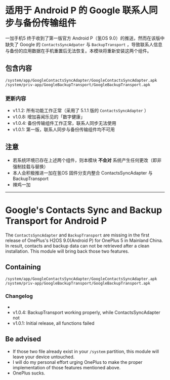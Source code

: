 # 适用于 Android P 的 Google 联系人同步与备份传输组件

一加手机5 终于收到了第一版官方 Android P（氢OS 9.0）的推送，然而在该版中缺失了 Google 的 `ContactsSyncAdpater` 与 `BackupTransport` ，导致联系人信息与备份的应用数据在手机重置后无法恢复。本模块将重新安装这两个组件。

## 包含内容

```
/system/app/GoogleContactsSyncAdapter/GoogleContactsSyncAdapter.apk
/system/priv-app/GoogleBackupTransport/GoogleBackupTransport.apk
```

### 更新内容

- v1.1.2: 所有功能工作正常（采用了 5.1.1 版的 `ContactsSyncAdapter` ）
- v1.0.8: 增加喜闻乐见的「数字健康」
- v1.0.4: 备份传输组件工作正常，联系人同步无法使用
- v1.0.1: 第一版，联系人同步与备份传输组件均不可用

## 注意

- 若系统环境已存在上述两个组件，则本模块 **不会对** 系统产生任何更改（即非强制挂载与替换）
- 本人会积极推进一加在氢OS 固件分支内整合 ContactsSyncAdapter 与 BackupTransport
- 辣鸡一加

---

# Google's Contacts Sync and Backup Transport for Android P

The `ContactsSyncAdapter` and `BackupTransport` are missing in the first release of OnePlus's H2OS 9.0(Android P) for OnePlus 5 in Mainland China. In result, contacts and backup data can not be retrieved after a clean installation. This module will bring back those two features.

## Containing

```
/system/app/GoogleContactsSyncAdapter/GoogleContactsSyncAdapter.apk
/system/priv-app/GoogleBackupTransport/GoogleBackupTransport.apk
```

### Changelog

- 
- v1.0.4: BackupTransport working properly, while ContactsSyncAdapter not
- v1.0.1: Initial release, all functions failed

## Be advised

- If those two file already exist in your `/system` partition, this module will leave your device untouched.
- I will do my personal effort urging OnePlus to make the proper implementation of those features mentioned above.
- OnePlus sucks.
